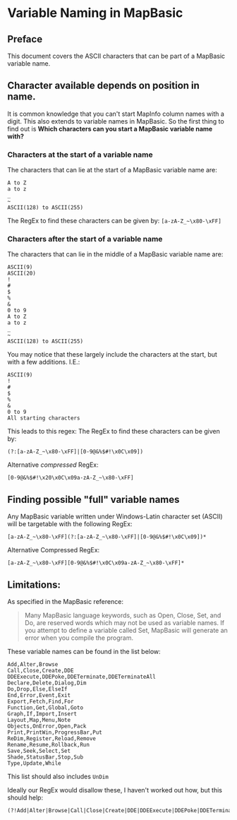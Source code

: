 # Variable Naming in MapBasic

## Preface
This document covers the ASCII characters that can be part of a MapBasic variable name.

## Character available depends on position in name.

It is common knowledge that you can't start MapInfo column names with a digit. This also extends to variable names in MapBasic. So the first thing to find out is **Which characters can you start a MapBasic variable name with?**

### Characters at the start of a variable name

The characters that can lie at the start of a MapBasic variable name are:

```
A to Z
a to z
_
~
ASCII(128) to ASCII(255)
```

The RegEx to find these characters can be given by: `[a-zA-Z_~\x80-\xFF]`

### Characters after the start of a variable name

The characters that can lie in the middle of a MapBasic variable name are:

```
ASCII(9)
ASCII(20)
!
#
$
%
&
0 to 9
A to Z
a to z
_
~
ASCII(128) to ASCII(255)
```

You may notice that these largely include the characters at the start, but with a few additions. I.E.:

```
ASCII(9)
!
#
$
%
&
0 to 9
All starting characters
```

This leads to this regex:
The RegEx to find these characters can be given by:

`(?:[a-zA-Z_~\x80-\xFF]|[0-9@&%$#!\x0C\x09])`

Alternative *compressed* RegEx:

`[0-9@&%$#!\x20\x0C\x09a-zA-Z_~\x80-\xFF]`

## Finding possible "full" variable names

Any MapBasic variable written under Windows-Latin character set (ASCII) will be targetable with the following RegEx:

```
[a-zA-Z_~\x80-\xFF](?:[a-zA-Z_~\x80-\xFF]|[0-9@&%$#!\x0C\x09])*
```

Alternative Compressed RegEx:

`[a-zA-Z_~\x80-\xFF][0-9@&%$#!\x0C\x09a-zA-Z_~\x80-\xFF]*`

## Limitations:

As specified in the MapBasic reference:

> Many MapBasic language keywords, such as Open, Close, Set, and Do, are reserved words which may
not be used as variable names. If you attempt to define a variable called Set, MapBasic will generate
an error when you compile the program.

These variable names can be found in the list below:

```
Add,Alter,Browse
Call,Close,Create,DDE
DDEExecute,DDEPoke,DDETerminate,DDETerminateAll
Declare,Delete,Dialog,Dim
Do,Drop,Else,ElseIf
End,Error,Event,Exit
Export,Fetch,Find,For
Function,Get,Global,Goto
Graph,If,Import,Insert
Layout,Map,Menu,Note
Objects,OnError,Open,Pack
Print,PrintWin,ProgressBar,Put
ReDim,Register,Reload,Remove
Rename,Resume,Rollback,Run
Save,Seek,Select,Set
Shade,StatusBar,Stop,Sub
Type,Update,While
```

This list should also includes `UnDim`

Ideally our RegEx would disallow these, I haven't worked out how, but this should help:

```
(?!Add|Alter|Browse|Call|Close|Create|DDE|DDEExecute|DDEPoke|DDETerminate|DDETerminateAll|Declare|Delete|Dialog|Dim|Do|Drop|Else|ElseIf|End|Error|Event|Exit|Export|Fetch|Find|For|Function|Get|Global|Goto|Graph|If|Import|Insert|Layout|Map|Menu|Note|Objects|OnError|Open|Pack|Print|PrintWin|ProgressBar|Put|ReDim|Register|Reload|Remove|Rename|Resume|Rollback|Run|Save|Seek|Select|Set|Shade|StatusBar|Stop|Sub|Type|Update|While|UnDim)
```

